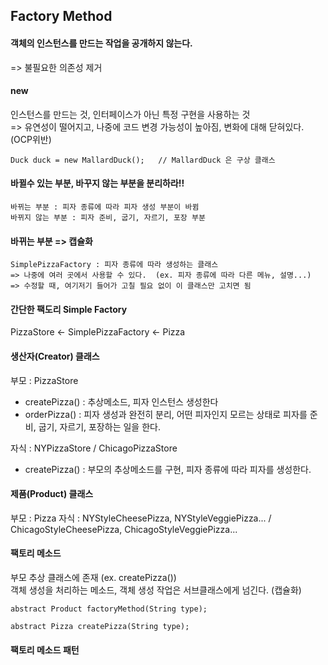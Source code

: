 ## Factory Method

#### 객체의 인스턴스를 만드는 작업을 공개하지 않는다. 
  => 불필요한 의존성 제거

#### new
인스턴스를 만드는 것, 인터페이스가 아닌 특정 구현을 사용하는 것   
=> 유연성이 떨어지고, 나중에 코드 변경 가능성이 높아짐, 변화에 대해 닫혀있다. (OCP위반)  
```
Duck duck = new MallardDuck();   // MallardDuck 은 구상 클래스
```


#### 바뀔수 있는 부분, 바꾸지 않는 부분을 분리하라!!
```
바뀌는 부분 : 피자 종류에 따라 피자 생성 부분이 바뀜  
바뀌지 않는 부분 : 피자 준비, 굽기, 자르기, 포장 부분
```

#### 바뀌는 부분 => 캡슐화
```
SimplePizzaFactory : 피자 종류에 따라 생성하는 클래스  
=> 나중에 여러 곳에서 사용할 수 있다.  (ex. 피자 종류에 따라 다른 메뉴, 설명...)    
=> 수정할 때, 여기저기 들어가 고칠 필요 없이 이 클래스만 고치면 됨  
```

#### 간단한 팩도리 Simple Factory
PizzaStore  <-  SimplePizzaFactory  <-  Pizza

#### 생산자(Creator) 클래스
부모 : PizzaStore  
  - createPizza() : 추상메소드, 피자 인스턴스 생성한다
  - orderPizza() : 피자 생성과 완전히 분리, 어떤 피자인지 모르는 상태로 피자를 준비, 굽기, 자르기, 포장하는 일을 한다.

자식 : NYPizzaStore / ChicagoPizzaStore
  - createPizza() : 부모의 추상메소드를 구현, 피자 종류에 따라 피자를 생성한다.

#### 제품(Product) 클래스
부모 : Pizza
자식 : NYStyleCheesePizza, NYStyleVeggiePizza... / ChicagoStyleCheesePizza, ChicagoStyleVeggiePizza...



#### 팩토리 메소드
부모 추상 클래스에 존재 (ex. createPizza())  
객체 생성을 처리하는 메소드, 객체 생성 작업은 서브클래스에게 넘긴다. (캡슐화)
```
abstract Product factoryMethod(String type);

abstract Pizza createPizza(String type);
```

#### 팩토리 메소드 패턴




